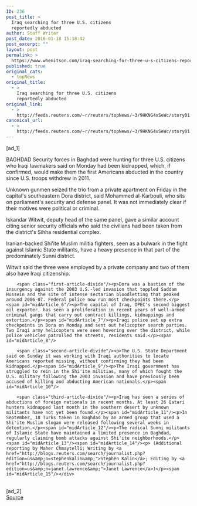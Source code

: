 ```yaml
---
ID: 236
post_title: >
  Iraq searching for three U.S. citizens
  reportedly abducted
author: Staff Writer
post_date: 2016-01-18 15:18:42
post_excerpt: ""
layout: post
permalink: >
  https://www.whenitson.com/iraq-searching-for-three-u-s-citizens-reportedly-abducted/
published: true
original_cats:
  - topNews
original_title:
  - >
    Iraq searching for three U.S. citizens
    reportedly abducted
original_link:
  - >
    http://feeds.reuters.com/~r/reuters/topNews/~3/9HKNG4xSeWc/story01.htm
canonical_url:
  - >
    http://feeds.reuters.com/~r/reuters/topNews/~3/9HKNG4xSeWc/story01.htm
---
```

 [ad_1]
<br><div id="articleText">
<span id="midArticle_start"/>

<span id="midArticle_0"/><span class="focusParagraph" readability="7"><p><span class="articleLocation">BAGHDAD</span> Security forces in Baghdad were hunting for three U.S. citizens who Iraqi lawmakers said on Monday had been kidnapped, which, if confirmed, would make them the first Americans abducted in the country since U.S. troops withdrew in 2011.</p></span><span id="midArticle_1"/><p>Unknown gunmen seized the trio from a private apartment on Friday in the capital's southeastern Dora district, said Mohammed al-Karbouli, who sits on parliament's security and defense panel. It was not immediately clear if their motives were political or criminal.</p><span id="midArticle_2"/><p>Iskandar Witwit, deputy head of the same panel, gave a similar account citing senior security officials who said the civilians had been taken from the district's Sihha residential complex.</p><span id="midArticle_3"/><p>Iranian-backed Shi'ite Muslim militia fighters, seen as a bulwark in the fight against Islamic State militants, have a heavy presence in that part of the predominately Sunni district.</p><span id="midArticle_4"/><p>Witwit said the three were employed by a private company and two of them also have Iraqi citizenship.</p><span id="midArticle_5"/>
        
        <span class="first-article-divide"/><p>Dora was a bastion of the insurgency against the 2003 U.S.-led invasion that toppled Saddam Hussein and the site of intense sectarian bloodletting that peaked around 2006-07. Federal police now run most checkpoints there.</p><span id="midArticle_6"/><p>The capital of Iraq, OPEC's second biggest oil exporter, has seen a proliferation in recent years of well-armed criminal gangs that carry out contract killings, kidnappings and extortion.</p><span id="midArticle_7"/><p>Iraqi police set up extra checkpoints in Dora on Monday and sent out helicopter search parties. Two Iraqi army helicopters were seen hovering over the district, while police vehicles patrolled the streets, residents said.</p><span id="midArticle_8"/>
        
        <span class="second-article-divide"/><p>The U.S. State Department said on Sunday it was working with Iraqi authorities to locate Americans reported missing, without confirming they had been kidnapped.</p><span id="midArticle_9"/><p>The Iraqi government has struggled to rein in the Shi'ite militias, many of which fought the U.S. military following the 2003 invasion and have previously been accused of killing and abducting American nationals.</p><span id="midArticle_10"/>
        
        <span class="third-article-divide"/><p>Iraq has seen a series of abductions of foreign nationals in recent months. At least 26 Qatari hunters kidnapped last month in the southern desert by unknown militants have not yet been found.</p><span id="midArticle_11"/><p>In September, 18 Turks taken in Baghdad by an armed group that used a Shi'ite Muslim slogan were released following several weeks in detention.</p><span id="midArticle_12"/><p>The radical Sunni militants of Islamic State have maintained a limited presence in Baghdad, regularly claiming bomb attacks against Shi'ite neighborhoods.</p><span id="midArticle_13"/><span id="midArticle_14"/><p> (Additional reporting by Maher Chmaytelli; Writing by <a href="http://blogs.reuters.com/search/journalist.php?edition=us&amp;n=stephenkalin&amp;">Stephen Kalin</a>; Editing by <a href="http://blogs.reuters.com/search/journalist.php?edition=us&amp;n=janet.lawrence&amp;">Janet Lawrence</a>)</p><span id="midArticle_15"/></div>
<br>[ad_2]
<br><a href="http://feeds.reuters.com/~r/reuters/topNews/~3/9HKNG4xSeWc/story01.htm">Source </a>